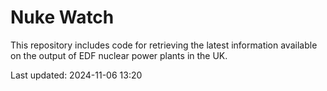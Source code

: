 # Nuke Watch

This repository includes code for retrieving the latest information available on the output of EDF nuclear power plants in the UK.

Last updated: 2024-11-06 13:20